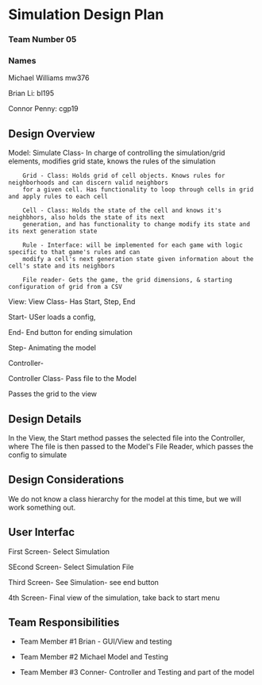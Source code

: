 # Simulation Design Plan
### Team Number 05
### Names 
Michael Williams mw376

Brian Li: bl195

Connor Penny: cgp19


## Design Overview
Model: Simulate Class- In charge of controlling the simulation/grid elements, modifies grid state, knows the rules of the simulation

        Grid - Class: Holds grid of cell objects. Knows rules for neighborhoods and can discern valid neighbors
        for a given cell. Has functionality to loop through cells in grid and apply rules to each cell
        
        Cell - Class: Holds the state of the cell and knows it's neighbhors, also holds the state of its next
        generation, and has functionality to change modify its state and its next generation state
        
        Rule - Interface: will be implemented for each game with logic specific to that game's rules and can
        modify a cell's next generation state given information about the cell's state and its neighbors
        
        File reader- Gets the game, the grid dimensions, & starting configuration of grid from a CSV
        

View: View Class- Has Start, Step, End

Start- USer loads a config,

End- End button for ending simulation

Step- Animating the model

Controller-

Controller Class- Pass file to the Model

Passes the grid to the view

## Design Details

In the View, the Start method passes the selected file into the Controller, 
where The file is then passed to the Model's File Reader, which passes the config to simulate



## Design Considerations

We do not know a class hierarchy for the model at this time, but we will work something out.



## User Interfac

First Screen- Select Simulation

SEcond Screen- Select Simulation File

Third Screen- See Simulation- see end button

4th Screen- Final view of the simulation, take back to start menu




## Team Responsibilities

 * Team Member #1 Brian - GUI/View and testing

 * Team Member #2 Michael Model and Testing

 * Team Member #3 Conner- Controller and Testing and part of the model

